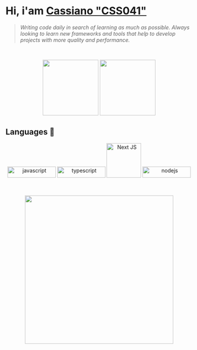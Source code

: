 # Hi, i'am [Cassiano "CSS041"](https://github.com/SCSS041)

> *Writing code daily in search of learning as much as possible. Always looking to learn new frameworks and tools that help to develop projects with more quality and performance.*

<br />

<p align="center">
 <img src="https://lanyard-profile-readme.vercel.app/api/393490411932483592" padding="10px" height="150" />
 <img src="https://discordav.deno.dev/393490411932483592" width="150" padding="10px" />
</p>

## Languages 🔨

<p align="center">
<img src="https://img.shields.io/badge/JavaScript-323330?style=for-the-badge&logo=javascript&logoColor=F7DF1E" padding="10px" alt="javascript" width="130" height="30"/>
<img src="https://img.shields.io/badge/TypeScript-007ACC?style=for-the-badge&logo=typescript&logoColor=white" alt="typescript" padding="10px" width="130" height="30"/>
 <img src="https://img.shields.io/badge/Next-black?style=for-the-badge&logo=next.js&logoColor=white" alt="Next JS" padding="10px" width="93" heigth="30" />
 <img src="https://img.shields.io/badge/node.js-6DA55F?style=for-the-badge&logo=node.js&logoColor=white" alt="nodejs" padding="10px" width="130" height="30"/>
</p>
<br />
<p align="center">
<img align="center" src="https://github-readme-stats.vercel.app/api?username=SCSS041&show_icons=true&theme=radical" width="400">
</p>

